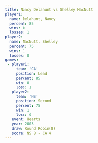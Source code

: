 ```yaml
---
title: Nancy Delahunt vs Shelley MacNutt
player1:                
  name: Delahunt, Nancy 
  percent: 85           
  wins: 0               
  losses: 1             
player2:                
  name: MacNutt, Shelley
  percent: 75           
  wins: 1               
  losses: 0             
games:
 - player1:        
     team: 'CA'    
     position: Lead
     percent: 85   
     win: 0        
     loss: 1       
   player2:          
     team: 'NS'      
     position: Second
     percent: 75     
     win: 1          
     loss: 0         
   event: Hearts       
   year: 2003          
   draw: Round Robin(8)
   score: NS 8 - CA 4  
---
```

